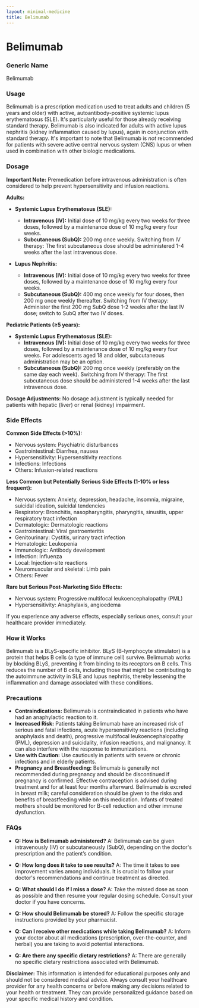 ```yaml
---
layout: minimal-medicine
title: Belimumab
---
```


# Belimumab
### Generic Name
Belimumab

### Usage
Belimumab is a prescription medication used to treat adults and children (5 years and older) with active, autoantibody-positive systemic lupus erythematosus (SLE).  It's particularly useful for those already receiving standard therapy.  Belimumab is also indicated for adults with active lupus nephritis (kidney inflammation caused by lupus), again in conjunction with standard therapy.  It's important to note that Belimumab is *not* recommended for patients with severe active central nervous system (CNS) lupus or when used in combination with other biologic medications.

### Dosage

**Important Note:** Premedication before intravenous administration is often considered to help prevent hypersensitivity and infusion reactions.

**Adults:**

* **Systemic Lupus Erythematosus (SLE):**
    * **Intravenous (IV):** Initial dose of 10 mg/kg every two weeks for three doses, followed by a maintenance dose of 10 mg/kg every four weeks.
    * **Subcutaneous (SubQ):** 200 mg once weekly.  Switching from IV therapy: The first subcutaneous dose should be administered 1-4 weeks after the last intravenous dose.

* **Lupus Nephritis:**
    * **Intravenous (IV):** Initial dose of 10 mg/kg every two weeks for three doses, followed by a maintenance dose of 10 mg/kg every four weeks.
    * **Subcutaneous (SubQ):** 400 mg once weekly for four doses, then 200 mg once weekly thereafter. Switching from IV therapy: Administer the first 200 mg SubQ dose 1-2 weeks after the last IV dose; switch to SubQ after two IV doses.


**Pediatric Patients (≥5 years):**

* **Systemic Lupus Erythematosus (SLE):**
    * **Intravenous (IV):**  Initial dose of 10 mg/kg every two weeks for three doses, followed by a maintenance dose of 10 mg/kg every four weeks.  For adolescents aged 18 and older, subcutaneous administration may be an option.
    * **Subcutaneous (SubQ):** 200 mg once weekly (preferably on the same day each week). Switching from IV therapy:  The first subcutaneous dose should be administered 1-4 weeks after the last intravenous dose.


**Dosage Adjustments:**  No dosage adjustment is typically needed for patients with hepatic (liver) or renal (kidney) impairment.

### Side Effects

**Common Side Effects (>10%):**

* Nervous system: Psychiatric disturbances
* Gastrointestinal: Diarrhea, nausea
* Hypersensitivity: Hypersensitivity reactions
* Infections: Infections
* Others: Infusion-related reactions


**Less Common but Potentially Serious Side Effects (1-10% or less frequent):**

* Nervous system: Anxiety, depression, headache, insomnia, migraine, suicidal ideation, suicidal tendencies
* Respiratory: Bronchitis, nasopharyngitis, pharyngitis, sinusitis, upper respiratory tract infection
* Dermatologic: Dermatologic reactions
* Gastrointestinal: Viral gastroenteritis
* Genitourinary: Cystitis, urinary tract infection
* Hematologic: Leukopenia
* Immunologic: Antibody development
* Infection: Influenza
* Local: Injection-site reactions
* Neuromuscular and skeletal: Limb pain
* Others: Fever

**Rare but Serious Post-Marketing Side Effects:**

* Nervous system: Progressive multifocal leukoencephalopathy (PML)
* Hypersensitivity: Anaphylaxis, angioedema

If you experience any adverse effects, especially serious ones, consult your healthcare provider immediately.

### How it Works

Belimumab is a BLyS-specific inhibitor.  BLyS (B-lymphocyte stimulator) is a protein that helps B cells (a type of immune cell) survive.  Belimumab works by blocking BLyS, preventing it from binding to its receptors on B cells. This reduces the number of B cells, including those that might be contributing to the autoimmune activity in SLE and lupus nephritis, thereby lessening the inflammation and damage associated with these conditions.

### Precautions

* **Contraindications:** Belimumab is contraindicated in patients who have had an anaphylactic reaction to it.
* **Increased Risk:**  Patients taking Belimumab have an increased risk of serious and fatal infections, acute hypersensitivity reactions (including anaphylaxis and death), progressive multifocal leukoencephalopathy (PML), depression and suicidality, infusion reactions, and malignancy.  It can also interfere with the response to immunizations.
* **Use with Caution:**  Use cautiously in patients with severe or chronic infections and in elderly patients.
* **Pregnancy and Breastfeeding:** Belimumab is generally not recommended during pregnancy and should be discontinued if pregnancy is confirmed.  Effective contraception is advised during treatment and for at least four months afterward. Belimumab is excreted in breast milk; careful consideration should be given to the risks and benefits of breastfeeding while on this medication.  Infants of treated mothers should be monitored for B-cell reduction and other immune dysfunction.

### FAQs

* **Q: How is Belimumab administered?** A: Belimumab can be given intravenously (IV) or subcutaneously (SubQ), depending on the doctor's prescription and the patient’s condition.

* **Q: How long does it take to see results?** A: The time it takes to see improvement varies among individuals. It is crucial to follow your doctor's recommendations and continue treatment as directed.

* **Q: What should I do if I miss a dose?** A: Take the missed dose as soon as possible and then resume your regular dosing schedule.  Consult your doctor if you have concerns.

* **Q: How should Belimumab be stored?** A: Follow the specific storage instructions provided by your pharmacist.

* **Q:  Can I receive other medications while taking Belimumab?** A:  Inform your doctor about all medications (prescription, over-the-counter, and herbal) you are taking to avoid potential interactions.

* **Q: Are there any specific dietary restrictions?**  A:  There are generally no specific dietary restrictions associated with Belimumab.


**Disclaimer:** This information is intended for educational purposes only and should not be considered medical advice. Always consult your healthcare provider for any health concerns or before making any decisions related to your health or treatment.  They can provide personalized guidance based on your specific medical history and condition.
